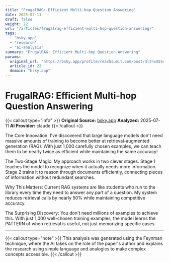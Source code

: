 ```yaml
---
title: "FrugalRAG: Efficient Multi-hop Question Answering"
date: 2025-07-11
draft: false
weight: 22
url: "/articles/frugalrag-efficient-multi-hop-question-answering/"
tags:
  - "bsky.app"
  - "research"
  - "ai-analysis"
summary: "FrugalRAG: Efficient Multi-hop Question Answering"
params:
  original_url: "https://bsky.app/profile/reachsumit.com/post/3ltnsm55rq227"
  article_id: 22
  domain: "bsky.app"
---
```


# FrugalRAG: Efficient Multi-hop Question Answering

{{< callout type="info" >}}
**Original Source:** [bsky.app](https://bsky.app/profile/reachsumit.com/post/3ltnsm55rq227)
**Analyzed:** 2025-07-11
**AI Provider:** claude
{{< /callout >}}

The Core Innovation: I've discovered that large language models don't need massive amounts of training to become better at retrieval-augmented generation (RAG). With just 1,000 carefully chosen examples, we can teach them to be nearly twice as efficient while maintaining the same accuracy!

The Two-Stage Magic: My approach works in two clever stages. Stage 1 teaches the model to recognize when it actually needs more information. Stage 2 trains it to reason through documents efficiently, connecting pieces of information without redundant searches.

Why This Matters: Current RAG systems are like students who run to the library every time they need to answer any part of a question. My system reduces retrieval calls by nearly 50% while maintaining competitive accuracy.

The Surprising Discovery: You don't need millions of examples to achieve this. With just 1,000 well-chosen training examples, the model learns the PATTERN of when retrieval is useful, not just memorizing specific cases.

---

{{< callout type="note" >}}
This analysis was generated using the Feynman technique, where the AI takes on the role of the paper's author and explains the research using simple language and analogies to make complex concepts accessible.
{{< /callout >}}
